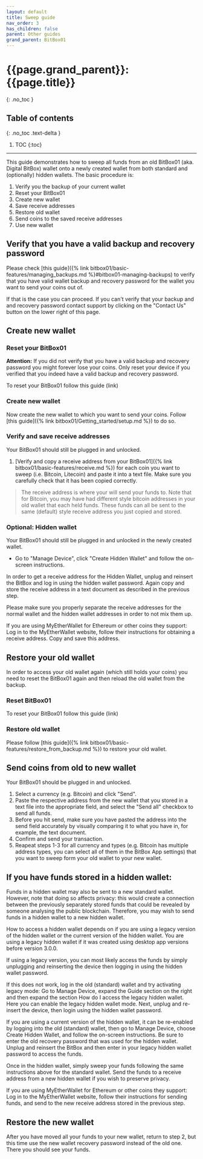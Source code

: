```yaml
---
layout: default
title: Sweep guide
nav_order: 3
has_children: false
parent: Other guides
grand_parent: BitBox01
---
```

# {{page.grand_parent}}: {{page.title}}
{: .no_toc }

## Table of contents
{: .no_toc .text-delta }

1. TOC
{:toc}

---
This guide demonstrates how to sweep all funds from an old BitBox01 (aka. Digital BitBox) wallet onto a newly created wallet from both standard and (optionally) hidden wallets. The basic procedure is:
1. Verify you the backup of your current wallet
2. Reset your BitBox01
3. Create new wallet
4. Save receive addresses
5. Restore old wallet
6. Send coins to the saved receive addresses
7. Use new wallet



## Verify that you have a valid backup and recovery password
Please check [this guide]({% link bitbox01/basic-features/managing_backups.md %}#bitbox01-managing-backups) to verify that you have valid wallet backup and recovery password for the wallet you want to send your coins out of.

If that is the case you can proceed.
If you can't verify that your backup and and recovery password contact support by clicking on the "Contact Us" button on the lower right of this page.

## Create new wallet
### Reset your BitBox01
**Attention:** If you did not verify that you have a valid backup and recovery password you might forever lose your coins. Only reset your device if you verified that you indeed have a valid backup and recovery password.

To reset your BitBox01 follow this guide (link)

### Create new wallet
Now create the new wallet to which you want to send your coins. Follow [this guide]({% link bitbox01/Getting_started/setup.md %}) to do so.


### Verify and save receive addresses
Your BitBox01 should still be plugged in and unlocked.
1. [Verify and copy a receive address from your BitBox01]({% link bitbox01/basic-features/receive.md %}) for each coin you want to sweep (i.e. Bitcoin, Litecoin) and paste it into a text file. Make sure you carefully check that it has been copied correctly.
>The receive address is where your will send your funds to. Note that for Bitcoin, you may have had different style bitcoin addresses in your old wallet that each held funds. These funds can all be sent to the same (default) style receive address you just copied and stored.

### Optional: Hidden wallet
Your BitBox01 should still be plugged in and unlocked in the newly created wallet.
- Go to "Manage Device", click "Create Hidden Wallet" and follow the on-screen instructions.

In order to get a receive address for the Hidden Wallet, unplug and reinsert the BitBox and log in using the hidden wallet password. Again copy and store the receive address in a text document as described in the previous step.

Please make sure you properly separate the receive addresses for the normal wallet and the hidden wallet addresses in order to not mix them up.

If you are using MyEtherWallet for Ethereum or other coins they support: Log in to the MyEtherWallet website, follow their instructions for obtaining a receive address. Copy and save this address.



## Restore your old wallet
In order to access your old wallet again (which still holds your coins) you need to reset the BitBox01 again and then reload the old wallet from the backup.
### Reset BitBox01
To reset your BitBox01 follow this guide (link)
### Restore old wallet
Please follow [this guide]({% link bitbox01/basic-features/restore_from_backup.md %}) to restore your old wallet.

## Send coins from old to new wallet
Your BitBox01 should be plugged in and unlocked.

1. Select a currency (e.g. Bitcoin) and click "Send".
2. Paste the respective address from the new wallet that you stored in a text file into the appropriate field, and select the "Send all" checkbox to send all funds.
3. Before you hit send, make sure you have pasted the address into the send field accurately by visually comparing it to what you have in, for example, the text document.
4. Confirm and send your transaction.
5. Reapeat steps 1-3 for all currency and types (e.g. Bitcoin has multiple address types, you can select all of them in the BitBox App settings) that you want to sweep form your old wallet to your new wallet.

## If you have funds stored in a hidden wallet:
Funds in a hidden wallet may also be sent to a new standard wallet. However, note that doing so affects privacy: this would create a connection between the previously separately stored funds that could be revealed by someone analysing the public blockchain. Therefore, you may wish to send funds in a hidden wallet to a new hidden wallet.

How to access a hidden wallet depends on if you are using a legacy version of the hidden wallet or the current version of the hidden wallet. You are using a legacy hidden wallet if it was created using desktop app versions before version 3.0.0.

If using a legacy version, you can most likely access the funds by simply unplugging and reinserting the device then logging in using the hidden wallet password.

If this does not work, log in the old (standard) wallet and try activating legacy mode: Go to Manage Device, expand the Guide section on the right and then expand the section How do I access the legacy hidden wallet. Here you can enable the legacy hidden wallet mode. Next, unplug and re-insert the device, then login using the hidden wallet password.

If you are using a current version of the hidden wallet, it can be re-enabled by logging into the old (standard) wallet, then go to Manage Device, choose Create Hidden Wallet, and follow the on-screen instructions. Be sure to enter the old recovery password that was used for the hidden wallet. Unplug and reinsert the BitBox and then enter in your legacy hidden wallet password to access the funds.

Once in the hidden wallet, simply sweep your funds following the same instructions above for the standard wallet. Send the funds to a receive address from a new hidden wallet if you wish to preserve privacy.

If you are using MyEtherWallet for Ethereum or other coins they support: Log in to the MyEtherWallet website, follow their instructions for sending funds, and send to the new receive address stored in the previous step.

## Restore the new wallet
After you have moved all your funds to your new wallet, return to step 2, but this time use the new wallet recovery password instead of the old one. There you should see your funds.
